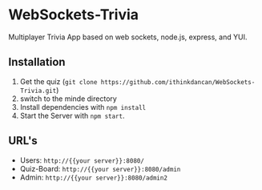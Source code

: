 WebSockets-Trivia
=================

Multiplayer Trivia App based on web sockets, node.js, express, and YUI.


Installation
-----------------
1. Get the quiz (`git clone https://github.com/ithinkdancan/WebSockets-Trivia.git`)
2. switch to the minde directory
3. Install dependencies with `npm install`
4. Start the Server with `npm start`. 

URL's
-----------------
* Users: `http://{{your server}}:8080/`
* Quiz-Board: `http://{{your server}}:8080/admin`
* Admin: `http://{{your server}}:8080/admin2`
